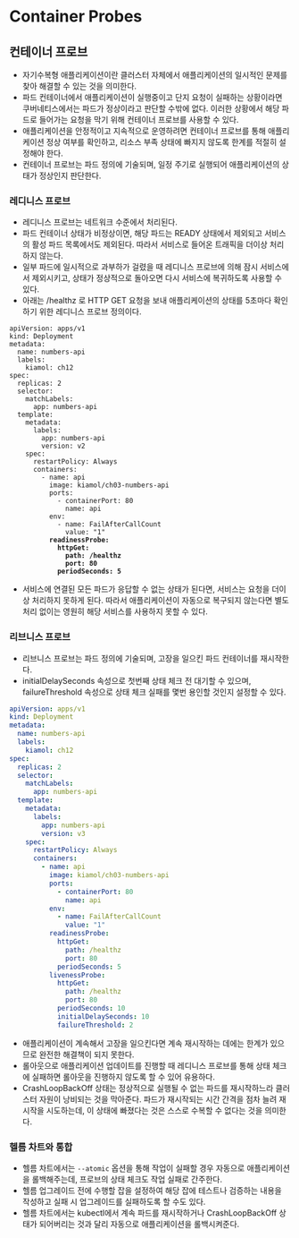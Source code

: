 # Container Probes

## 컨테이너 프로브

* 자기수복형 애플리케이션이란 클러스터 자체에서 애플리케이션의 일시적인 문제를 찾아 해결할 수 있는 것을 의미한다.
* 파드 컨테이너에서 애플리케이션이 실행중이고 단지 요청이 실패하는 상황이라면 쿠버네티스에서는 파드가 정상이라고 판단할 수밖에 없다. 이러한 상황에서 해당 파드로 들어가는 요청을 막기 위해 컨테이너 프로브를 사용할 수 있다.
* 애플리케이션을 안정적이고 지속적으로 운영하려면 컨테이너 프로브를 통해 애플리케이션 정상 여부를 확인하고, 리소스 부족 상태에 빠지지 않도록 한계를 적절히 설정해야 한다.
* 컨테이너 프로브는 파드 정의에 기술되며, 일정 주기로 실행되어 애플리케이션의 상태가 정상인지 판단한다.

### 레디니스 프로브

* 레디니스 프로브는 네트워크 수준에서 처리된다.
* 파드 컨테이너 상태가 비정상이면, 해당 파드는 READY 상태에서 제외되고 서비스의 활성 파드 목록에서도 제외된다. 따라서 서비스로 들어온 트래픽을 더이상 처리하지 않는다.
* 일부 파드에 일시적으로 과부하가 걸렸을 때 레디니스 프로브에 의해 잠시 서비스에서 제외시키고, 상태가 정상적으로 돌아오면 다시 서비스에 복귀하도록 사용할 수 있다.
* 아래는 /healthz 로 HTTP GET 요청을 보내 애플리케이션의 상태를 5초마다 확인하기 위한 레디니스 프로브 정의이다.

<pre class="language-yaml"><code class="lang-yaml">apiVersion: apps/v1
kind: Deployment
metadata:
  name: numbers-api
  labels:
    kiamol: ch12
spec:
  replicas: 2
  selector:
    matchLabels:
      app: numbers-api
  template:
    metadata:
      labels:
        app: numbers-api
        version: v2
    spec:
      restartPolicy: Always
      containers:
        - name: api
          image: kiamol/ch03-numbers-api
          ports:
            - containerPort: 80
              name: api
          env:
            - name: FailAfterCallCount
              value: "1"
<strong>          readinessProbe:
</strong><strong>            httpGet:
</strong><strong>              path: /healthz
</strong><strong>              port: 80
</strong><strong>            periodSeconds: 5
</strong></code></pre>

* 서비스에 연결된 모든 파드가 응답할 수 없는 상태가 된다면, 서비스는 요청을 더이상 처리하지 못하게 된다. 따라서 애플리케이션이 자동으로 복구되지 않는다면 별도 처리 없이는 영원히 해당 서비스를 사용하지 못할 수 있다.

### 리브니스 프로브

* 리브니스 프로브는 파드 정의에 기술되며, 고장을 일으킨 파드 컨테이너를 재시작한다.
* initialDelaySeconds 속성으로 첫번째 상태 체크 전 대기할 수 있으며, failureThreshold 속성으로 상태 체크 실패를 몇번 용인할 것인지 설정할 수 있다.

```yaml
apiVersion: apps/v1
kind: Deployment
metadata:
  name: numbers-api
  labels:
    kiamol: ch12
spec:
  replicas: 2
  selector:
    matchLabels:
      app: numbers-api
  template:
    metadata:
      labels:
        app: numbers-api
        version: v3
    spec:
      restartPolicy: Always
      containers:
        - name: api
          image: kiamol/ch03-numbers-api
          ports:
            - containerPort: 80
              name: api
          env:
            - name: FailAfterCallCount
              value: "1"
          readinessProbe:
            httpGet:
              path: /healthz
              port: 80
            periodSeconds: 5
          livenessProbe:
            httpGet:
              path: /healthz
              port: 80
            periodSeconds: 10
            initialDelaySeconds: 10
            failureThreshold: 2
```

* 애플리케이션이 계속해서 고장을 일으킨다면 계속 재시작하는 데에는 한계가 있으므로 완전한 해결책이 되지 못한다.
* 롤아웃으로 애플리케이션 업데이트를 진행할 때 레디니스 프로브를 통해 상태 체크에 실패하면 롤아웃을 진행하지 않도록 할 수 있어 유용하다.
* CrashLoopBackOff 상태는 정상적으로 실행될 수 없는 파드를 재시작하느라 클러스터 자원이 낭비되는 것을 막아준다. 파드가 재시작되는 시간 간격을 점차 늘려 재시작을 시도하는데, 이 상태에 빠졌다는 것은 스스로 수복할 수 없다는 것을 의미한다.

### 헬름 차트와 통합

* 헬름 차트에서는 `--atomic` 옵션을 통해 작업이 실패할 경우 자동으로 애플리케이션을 롤백해주는데, 프로브의 상태 체크도 작업 실패로 간주한다.
* 헬름 업그레이드 전에 수행할 잡을 설정하여 해당 잡에 테스트나 검증하는 내용을 작성하고 실패 시 업그레이드를 실패하도록 할 수도 있다.
* 헬름 차트에서는 kubectl에서 계속 파드를 재시작하거나 CrashLoopBackOff 상태가 되어버리는 것과 달리 자동으로 애플리케이션을 롤백시켜준다.
